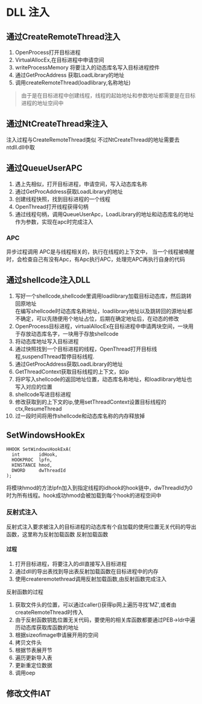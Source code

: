 # DLL 注入
## 通过CreateRemoteThread注入
1. OpenProcess打开目标进程
2. VirtualAllocEx,在目标进程中申请空间
3. writeProcessMemory 将要注入的动态库名写入目标进程控件
4. 通过GetProcAddress 获取LoadLibrary的地址
5. 调用createRemoteThread(loadlibrary,名称地址)

>由于是在目标进程中创建线程，线程的起始地址和参数地址都需要是在目标进程的地址空间中

## 通过NtCreateThread来注入

注入过程与CreateRemoteThread类似
不过NtCreateThread的地址需要去ntdll.dll中取

## 通过QueueUserAPC
1. 遇上先相似，打开目标进程，申请空间，写入动态库名称
2. 通过GetProcAddress获取LoadLibrary的地址
3. 创建线程快照，找到目标进程的一个线程
4. OpenThread打开线程获得句柄
5. 通过线程句柄，调用QueueUserApc，LoadLibrary的地址和动态库名的地址作为参数，实现在apc时完成注入
### APC
异步过程调用
APC是与线程相关的，执行在线程的上下文中， 当一个线程被唤醒时，会检查自己有没有Apc，有Apc执行APC，处理完APC再执行自身的代码


## 通过shellcode注入DLL
1. 写好一个shellcode,shellcode里调用loadlibrary加载目标动态库，然后跳转回原地址     
在编写shellcode时动态库名称地址，loadlibrary地址以及跳转回的源地址都不确定，可以先随便用个地址占位，后期在确定地址后，在动态的修改
2. OpenProcess目标进程，virtualAllocEx在目标进程中申请两块空间，一块用于存放动态库名字，一块用于存放shellcode
3. 将动态库地址写入目标进程
4. 通过快照找到一个目标进程的线程，OpenThread打开目标线程,suspendThread暂停目标线程.
5. 通过GetProcAddress获取LoadLibrary的地址
6. GetThreadContext获取目标线程的上下文，如ip
7. 将IP写入shellcode的返回地址位置，动态库名称地址，和loadlibrary地址也写入对应的位置
8. shellcode写进目标进程
9. 修改获取到的上下文的ip,使用setThreadContext设置目标线程的ctx,ResumeThread
10. 过一段时间将用作shellcode和动态库名称的内存释放掉

## SetWindowsHookEx
```
HHOOK SetWindowsHookExA(
  int       idHook,
  HOOKPROC  lpfn,
  HINSTANCE hmod,
  DWORD     dwThreadId
);
```
将模块hmod的方法lpfn加入到指定线程的idhook的hook链中，dwThreadId为0时为所有线程。hook成功hmod会被加载到每个hook的进程空间中

### 反射式注入
反射式注入要求被注入的目标进程的动态库有个自加载的使用位置无关代码的导出函数，这里称为反射加载函数
反射加载函数

#### 过程
1. 打开目标进程，将要注入的dll直接写入目标进程
2. 通过dll的导出表找到导出表反射加载函数在目标进程中的内存
3. 使用createremotethread调用反射加载函数,由反射函数完成注入   

反射函数的过程
1. 获取文件头的位置，可以通过caller()获得ip网上遍历寻找'MZ',或者由createRemoteThread时传入
2. 由于反射函数钥匙位置无关代码，要使用的相关库函数都要通过PEB->ldr中遍历动态库获取库函数的地址
3. 根据sizeofimage申请展开用的空间
4. 拷贝文件头
5. 根据节表展开节
6. 遍历更新导入表
7. 更新重定位数据
8. 调用oep 

## 修改文件IAT
